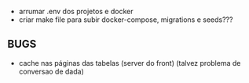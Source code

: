 - arrumar .env dos projetos e docker
- criar make file para subir docker-compose, migrations e seeds???

## BUGS

- cache nas páginas das tabelas (server do front) (talvez problema de conversao de dada)
